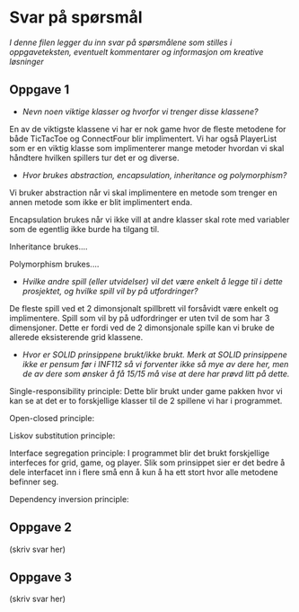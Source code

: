 # Svar på spørsmål

*I denne filen legger du inn svar på spørsmålene som stilles i oppgaveteksten, eventuelt kommentarer og informasjon om kreative løsninger*

   
## Oppgave 1
- *Nevn noen viktige klasser og hvorfor vi trenger disse klassene?*

En av de viktigste klassene vi har er nok game hvor de fleste metodene for både TicTacToe og ConnectFour blir implimentert. Vi har også PlayerList som er en viktig klasse som implimenterer mange metoder hvordan vi skal håndtere hvilken spillers tur det er og diverse.

- *Hvor brukes abstraction, encapsulation, inheritance og polymorphism?*

Vi bruker abstraction når vi skal implimentere en metode som trenger en annen metode som ikke er blit implimentert enda.

Encapsulation brukes når vi ikke vill at andre klasser skal rote med variabler som de egentlig ikke burde ha tilgang til.

Inheritance brukes....

Polymorphism brukes....

- *Hvilke andre spill (eller utvidelser) vil det være enkelt å legge til i dette prosjektet, og hvilke spill vil by på utfordringer?*

De fleste spill ved et 2 dimonsjonalt spillbrett vil forsåvidt være enkelt og implimentere. Spill som vil by på udfordringer er uten tvil de som har 3 dimensjoner. Dette er fordi ved de 2 dimonsjonale spille kan vi bruke de allerede eksisterende grid klassene.

- *Hvor er SOLID prinsippene brukt/ikke brukt. Merk at SOLID prinsippene ikke er pensum før i INF112 så vi forventer ikke så mye av dere her, men de av dere som ønsker å få 15/15 må vise at dere har prøvd litt på dette.*

Single-responsibility principle: Dette blir brukt under game pakken hvor vi kan se at det er to forskjellige klasser til de 2 spillene vi har i programmet.

Open-closed principle: 

Liskov substitution principle:

Interface segregation principle: I programmet blir det brukt forskjellige interfeces for grid, game, og player. Slik som prinsippet sier er det bedre å dele interfacet inn i flere små enn å kun å ha ett stort hvor alle metodene befinner seg.

Dependency inversion principle:



## Oppgave 2
(skriv svar her)

## Oppgave 3
(skriv svar her)

